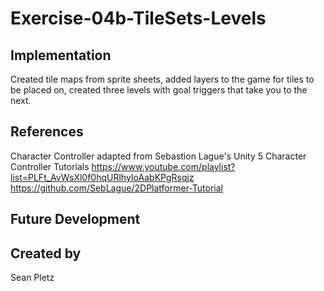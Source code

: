 # Exercise-04b-TileSets-Levels

## Implementation
Created tile maps from sprite sheets, added layers to the game for tiles to be placed on, created three levels with goal triggers that take you to the next.

## References

Character Controller adapted from Sebastion Lague's Unity 5 Character Controller Tutorials
https://www.youtube.com/playlist?list=PLFt_AvWsXl0f0hqURlhyIoAabKPgRsqjz
https://github.com/SebLague/2DPlatformer-Tutorial

## Future Development

## Created by
Sean Pletz
